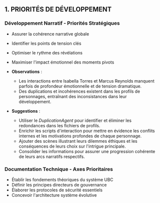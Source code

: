 ## 1. PRIORITÉS DE DÉVELOPPEMENT

### Développement Narratif - Priorités Stratégiques
- Assurer la cohérence narrative globale
- Identifier les points de tension clés
- Optimiser le rythme des révélations
- Maximiser l'impact émotionnel des moments pivots

- **Observations** :
  - Les interactions entre Isabella Torres et Marcus Reynolds manquent parfois de profondeur émotionnelle et de tension dramatique.
  - Des duplications et incohérences existent dans les profils de personnages, entraînant des inconsistances dans leur développement.

- **Suggestions** :
  - Utiliser le *DuplicationAgent* pour identifier et éliminer les redondances dans les fichiers de profils.
  - Enrichir les scripts d'interaction pour mettre en évidence les conflits internes et les motivations profondes de chaque personnage.
  - Ajouter des scènes illustrant leurs dilemmes éthiques et les conséquences de leurs choix sur l'intrigue principale.
  - Consolider les informations pour assurer une progression cohérente de leurs arcs narratifs respectifs.

### Documentation Technique - Axes Prioritaires
- Établir les fondements théoriques du système UBC
- Définir les principes directeurs de gouvernance
- Élaborer les protocoles de sécurité essentiels
- Concevoir l'architecture système évolutive
